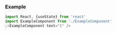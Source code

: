 ### Example

```js
import React, {useState} from 'react'
import ExampleComponent from './ExampleComponent'
;<ExampleComponent text="1" />
```
